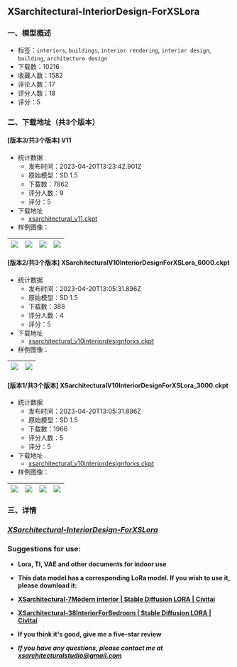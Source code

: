 ## XSarchitectural-InteriorDesign-ForXSLora
### 一、模型概述

- 标签：`interiors`, `buildings`, `interior rendering`, `interior design`, `building`, `architecture design`
- 下载数：10216
- 收藏人数：1582
- 评论人数：17
- 评分人数：18
- 评分：5

### 二、下载地址（共3个版本）

#### [版本3/共3个版本] V11

- 统计数据
  - 发布时间：2023-04-20T13:23:42.901Z
  - 原始模型：SD 1.5
  - 下载数：7862
  - 评分人数：9
  - 评分：5
- 下载地址
  - [xsarchitectural_v11.ckpt](https://civitai.com/api/download/models/50722)
- 样例图像：

| <img src="https://image.civitai.com/xG1nkqKTMzGDvpLrqFT7WA/fbf8b33b-e1df-4dd4-9c3d-96ce2b815000/width=450/545559.jpeg" /> | <img src="https://image.civitai.com/xG1nkqKTMzGDvpLrqFT7WA/82f996bb-817f-42af-767f-0f8ebdc91000/width=450/545517.jpeg" /> | <img src="https://image.civitai.com/xG1nkqKTMzGDvpLrqFT7WA/229dafd7-ac30-49ca-ad5c-3de393e9fc00/width=450/545518.jpeg" /> | <img src="https://image.civitai.com/xG1nkqKTMzGDvpLrqFT7WA/b44babd5-8fd6-4a13-2313-793f40128a00/width=450/545598.jpeg" /> |
| ---- | ---- | ---- | ---- |

#### [版本2/共3个版本] XSarchitecturalV10InteriorDesignForXSLora_6000.ckpt

- 统计数据
  - 发布时间：2023-04-20T13:05:31.896Z
  - 原始模型：SD 1.5
  - 下载数：388
  - 评分人数：4
  - 评分：5
- 下载地址
  - [xsarchitectural_v10interiordesignforxs.ckpt](https://civitai.com/api/download/models/33694)
- 样例图像：

| <img src="https://image.civitai.com/xG1nkqKTMzGDvpLrqFT7WA/5b3eb2bb-b804-4ead-fa9c-fc6347d0fb00/width=450/384367.jpeg" /> | <img src="https://image.civitai.com/xG1nkqKTMzGDvpLrqFT7WA/407a8364-261d-488f-3c31-33182239d100/width=450/384366.jpeg" /> |
| ---- | ---- |

#### [版本1/共3个版本] XSarchitecturalV10InteriorDesignForXSLora_3000.ckpt

- 统计数据
  - 发布时间：2023-04-20T13:05:31.896Z
  - 原始模型：SD 1.5
  - 下载数：1966
  - 评分人数：5
  - 评分：5
- 下载地址
  - [xsarchitectural_v10interiordesignforxs.ckpt](https://civitai.com/api/download/models/33693)
- 样例图像：

| <img src="https://image.civitai.com/xG1nkqKTMzGDvpLrqFT7WA/a3fbdf15-d1c8-4139-7e47-5cca7fcb7000/width=450/384363.jpeg" /> | <img src="https://image.civitai.com/xG1nkqKTMzGDvpLrqFT7WA/6b086fdd-a12a-417c-7c57-bf1c5c608000/width=450/384365.jpeg" /> | <img src="https://image.civitai.com/xG1nkqKTMzGDvpLrqFT7WA/cfa24b6a-a9ab-45dd-a7bf-78a59902e000/width=450/384364.jpeg" /> | <img src="https://image.civitai.com/xG1nkqKTMzGDvpLrqFT7WA/b99965a3-ad09-4ce9-bc21-57bfe5ddcf00/width=450/447852.jpeg" /> |
| ---- | ---- | ---- | ---- |


### 三、详情
<h3><strong><em><u>XSarchitectural-InteriorDesign-ForXSLora</u></em></strong></h3><h3><strong>Suggestions for use:</strong></h3><ul><li><p><strong>Lora, TI, VAE and other documents for indoor use</strong></p></li><li><p><strong>This data model has a corresponding LoRa model. If you wish to use it, please download it:</strong></p></li><li><p><a target="_blank" rel="ugc" href="https://civitai.com/models/25383/xsarchitectural-7modern-interior"><strong>XSarchitectural-7Modern interior | Stable Diffusion LORA | Civitai</strong></a></p></li><li><p><a target="_blank" rel="ugc" href="https://civitai.com/models/45262/xsarchitectural-38interiorforbedroom"><strong>XSarchitectural-38InteriorForBedroom | Stable Diffusion LORA | Civitai</strong></a></p></li><li><p><strong>If you think it's good, give me a five-star review</strong></p></li><li><p><strong><em>If you have any questions, please contact me at </em></strong><a target="_blank" rel="ugc" href="mailto:xsarchitecturalstudio@gmail.com"><strong><em><u>xsarchitecturalstudio@gmail.com</u></em></strong></a></p></li></ul>